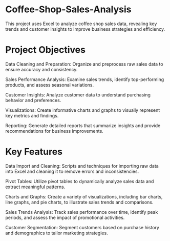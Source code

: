 # Coffee-Shop-Sales-Analysis
This project uses Excel to analyze coffee shop sales data, revealing key trends and customer insights to improve business strategies and efficiency.

# Project Objectives
Data Cleaning and Preparation: Organize and preprocess raw sales data to ensure accuracy and consistency.

Sales Performance Analysis: Examine sales trends, identify top-performing products, and assess seasonal variations.

Customer Insights: Analyze customer data to understand purchasing behavior and preferences.

Visualizations: Create informative charts and graphs to visually represent key metrics and findings.

Reporting: Generate detailed reports that summarize insights and provide recommendations for business improvements.


# Key Features
Data Import and Cleaning: Scripts and techniques for importing raw data into Excel and cleaning it to remove errors and inconsistencies.

Pivot Tables: Utilize pivot tables to dynamically analyze sales data and extract meaningful patterns.

Charts and Graphs: Create a variety of visualizations, including bar charts, line graphs, and pie charts, to illustrate sales trends and comparisons.

Sales Trends Analysis: Track sales performance over time, identify peak periods, and assess the impact of promotional activities.

Customer Segmentation: Segment customers based on purchase history and demographics to tailor marketing strategies.

